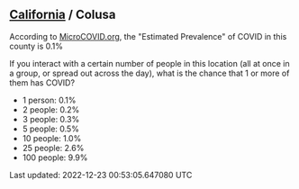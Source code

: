 
## [California](/united-states/california) / Colusa

According to [MicroCOVID.org](http://microcovid.org),
the "Estimated Prevalence" of COVID in this county is 0.1%

If you interact with a certain number of people in this location
(all at once in a group, or spread out across the day), what is the chance that
1 or more of them has COVID?

- 1 person: 0.1%
- 2 people: 0.2%
- 3 people: 0.3%
- 5 people: 0.5%
- 10 people: 1.0%
- 25 people: 2.6%
- 100 people: 9.9%

Last updated: 2022-12-23 00:53:05.647080 UTC
